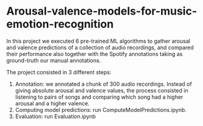 # Arousal-valence-models-for-music-emotion-recognition
In this project we executed 6 pre-trained ML algorithms to gather arousal and valence predictions of a collection of audio recordings, and compared their performance also together with the Spotify annotations taking as ground-truth our manual annotations. 

The project consisted in 3 different steps:
1. Annotation: we annotated a chunk of 300 audio recordings. Instead of giving absolute arousal and valence values, the process consisted in listening to pairs of songs and comparing which song had a higher arousal and a higher valence. 
2. Computing model predictions: run ComputeModelPredictions.ipynb. 
3. Evaluation: run Evaluation.ipynb
